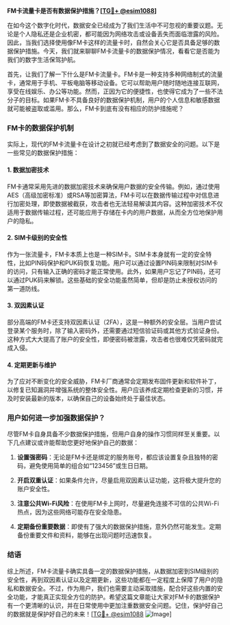 **FM卡流量卡是否有数据保护措施？[[TG💪+ @esim1088](https://t.me/s/esim1088)]**

在如今这个数字化时代，数据安全已经成为了我们生活中不可忽视的重要议题。无论是个人隐私还是企业机密，都可能因为网络攻击或设备丢失而面临泄露的风险。因此，当我们选择使用像FM卡这样的流量卡时，自然会关心它是否具备足够的数据保护措施。今天，我们就来聊聊FM卡流量卡的数据保护情况，看看它是否能为我们的数字生活保驾护航。

首先，让我们了解一下什么是FM卡流量卡。FM卡是一种支持多种网络制式的流量卡，通常用于手机、平板电脑等移动设备。它可以帮助用户随时随地连接互联网，享受在线娱乐、办公等功能。然而，正因为它的便捷性，也使得它成为了一些不法分子的目标。如果FM卡不具备良好的数据保护机制，用户的个人信息和敏感数据就可能被盗取或滥用。那么，FM卡到底有没有相应的防护措施呢？

### FM卡的数据保护机制

实际上，现代的FM卡流量卡在设计之初就已经考虑到了数据安全的问题。以下是一些常见的数据保护措施：

#### 1. 数据加密技术

FM卡通常采用先进的数据加密技术来确保用户数据的安全传输。例如，通过使用AES（高级加密标准）或RSA等加密算法，FM卡可以在数据传输过程中对信息进行加密处理，即使数据被截获，攻击者也无法轻易解读其内容。这种加密技术不仅适用于数据传输过程，还可能应用于存储在卡内的用户数据，从而全方位地保护用户的隐私。

#### 2. SIM卡级别的安全性

作为一张流量卡，FM卡本质上也是一种SIM卡。SIM卡本身就有一定的安全特性，比如PIN码保护和PUK码恢复功能。用户可以通过设置PIN码来限制对SIM卡的访问，只有输入正确的密码才能正常使用。此外，如果用户忘记了PIN码，还可以通过PUK码来解锁。这些基础的安全功能虽然简单，但却是防止未授权访问的第一道防线。

#### 3. 双因素认证

部分高端的FM卡还支持双因素认证（2FA），这是一种额外的安全层。当用户尝试登录某个服务时，除了输入密码外，还需要通过短信验证码或其他方式验证身份。这种方式大大提高了账户的安全性，即便密码被泄露，攻击者也很难仅凭密码就完成入侵。

#### 4. 定期更新与维护

为了应对不断变化的安全威胁，FM卡厂商通常会定期发布固件更新和软件补丁，以修复已知漏洞并增强系统的整体安全性。用户应该养成定期检查更新的习惯，并及时安装最新的版本，以确保自己的设备始终处于最佳状态。

### 用户如何进一步加强数据保护？

尽管FM卡自身具备不少数据保护措施，但用户自身的操作习惯同样至关重要。以下几点建议或许能帮助您更好地保护自己的数据：

1. **设置强密码**：无论是FM卡还是绑定的服务账号，都应该设置复杂且独特的密码，避免使用简单的组合如“123456”或生日日期。
   
2. **开启双重认证**：如果条件允许，尽量启用双因素认证功能，这将极大提升您的账户安全性。

3. **注意公共Wi-Fi风险**：在使用FM卡上网时，尽量避免连接不可信的公共Wi-Fi热点，因为这些网络可能存在安全隐患。

4. **定期备份重要数据**：即使有了强大的数据保护措施，意外仍然可能发生。定期备份重要文件和资料，能够在出现问题时迅速恢复。

### 结语

综上所述，FM卡流量卡确实具备一定的数据保护措施，从数据加密到SIM级别的安全性，再到双因素认证以及定期更新，这些功能都在一定程度上保障了用户的隐私和数据安全。不过，作为用户，我们也需要主动采取措施，配合好这些内置的安全功能，才能真正实现全方位的防护。希望这篇文章能让大家对FM卡的数据保护有一个更清晰的认识，并在日常使用中更加注重数据安全问题。记住，保护好自己的数据就是保护好自己的未来！[[TG💪+ @esim1088](https://t.me/s/esim1088) ![Image](https://i.postimg.cc/4NQfJmqS/Snipaste-2025-05-13-00-14-12.png)]